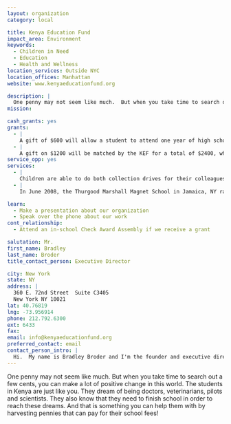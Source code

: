 ```yaml
---
layout: organization
category: local

title: Kenya Education Fund
impact_area: Environment
keywords: 
  - Children in Need
  - Education
  - Health and Wellness
location_services: Outside NYC
location_offices: Manhattan
website: www.kenyaeducationfund.org

description: |
  One penny may not seem like much.  But when you take time to search out a few cents, you can make a lot of positive change in this world.  The students in Kenya are just like you.  They dream of being doctors, veterinarians, pilots and scientists.  They also know that they need to finish school in order to reach these dreams.  And that is something you can help them with by harvesting pennies that can pay for their school fees!
mission: 

cash_grants: yes
grants: 
  - |
    A gift of $600 will allow a student to attend one year of high school and provide him or her with a uniform, shoes, textbooks, a bednet to prevent malaria, personal items and tutoring if needed.
  - |
    A gift on $1200 will be matched by the KEF for a total of $2400, which is enough to provide one student with tuition for all four years of high school!
service_opp: yes
services: 
  - |
    Children are able to do both collection drives for their colleagues in Kenya, as well as start a pen-pal correspondence with them.  The KEF works with several US schools in fostering pen-pal relationships with Kenyan schools.  It is a rewarding experience that children of any grade level can participate in.
  - |
    In June 2008, the Thurgood Marshall Magnet School in Jamaica, NY raised $600 for the KEF through the Penny Harvest.  In a gesture of appreciation, KEF executive Director, Brad Broder, visited the school and gave a presentation to 300 4th and 5th grade students.  The presentation included showing the students the KEF's promotional video, doing a PowerPoint presentation and answering questions about students' lives in Kenya.  This helps students gain some perspective on how fortunate they are to live in the US, as well as shows them where the money they collected is going and who it is helping.

learn: 
  - Make a presentation about our organization
  - Speak over the phone about our work
cont_relationship: 
  - Attend an in-school Check Award Assembly if we receive a grant

salutation: Mr.
first_name: Bradley
last_name: Broder
title_contact_person: Executive Director

city: New York
state: NY
address: |
  360 E. 72nd Street  Suite C3405  
  New York NY 10021
lat: 40.76819
lng: -73.956914
phone: 212.792.6300
ext: 6433
fax: 
email: info@kenyaeducationfund.org
preferred_contact: email
contact_person_intro: |
  Hi.  My name is Bradley Broder and I'm the founder and executive director of the Kenya Education Fund, or KEF.  Since starting the KEF my job has been to raise money in the US so that the KEF can enroll poor Kenyan students in high schools and colleges throughout their country.  To help me do my job, Penny Harvesters from Thurgood Marshall Magnet School in Queens, NY have collected hundreds of dollars that will translate into a whole year of schooling for one lucky student in Kenya!  You too can help a Kenyan student go to school by doing a Penny Harvest at your school.  It's fun and easy and you get to make a positive difference in the world.
---
```

One penny may not seem like much.  But when you take time to search out a few cents, you can make a lot of positive change in this world.  The students in Kenya are just like you.  They dream of being doctors, veterinarians, pilots and scientists.  They also know that they need to finish school in order to reach these dreams.  And that is something you can help them with by harvesting pennies that can pay for their school fees!